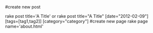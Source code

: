 #create new post

   rake post title='A Title'
or
   rake post title="A Title" [date="2012-02-09"] [tags=[tag1,tag2]] [category="category"]
#create new page
   rake page name='about.html'
